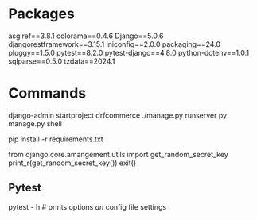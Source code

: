 # Packages
asgiref==3.8.1
colorama==0.4.6
Django==5.0.6
djangorestframework==3.15.1
iniconfig==2.0.0
packaging==24.0
pluggy==1.5.0
pytest==8.2.0
pytest-django==4.8.0
python-dotenv==1.0.1
sqlparse==0.5.0
tzdata==2024.1

# Commands
django-admin startproject drfcommerce
./manage.py runserver
py manage.py shell

pip install -r requirements.txt

from django.core.amangement.utils import get_random_secret_key
print_r(get_random_secret_key())
exit()

## Pytest
pytest - h # prints options _an_ config file settings